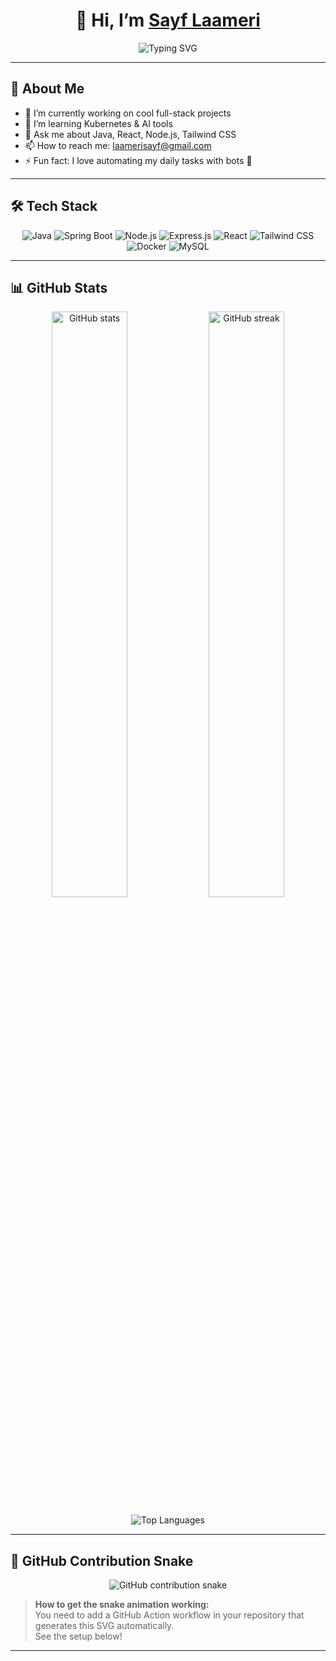 <h1 align="center">👋 Hi, I’m <a href="https://github.com/LaameriSayf">Sayf Laameri</a></h1>

<p align="center">
  <img src="https://readme-typing-svg.herokuapp.com?font=Fira+Code&size=24&pause=1000&color=00BFFF&width=450&lines=Full-Stack+Developer;React+%7C+Spring+Boot+%7C+Node.js;Open+Source+Enthusiast;Lifelong+Learner" alt="Typing SVG" />
</p>

---

## 🚀 About Me

- 🔭 I’m currently working on cool full-stack projects  
- 🌱 I’m learning Kubernetes & AI tools  
- 💬 Ask me about Java, React, Node.js, Tailwind CSS  
- 📫 How to reach me: laamerisayf@gmail.com  
- ⚡ Fun fact: I love automating my daily tasks with bots 🤖  

---

## 🛠️ Tech Stack

<p align="center">
  <img alt="Java" src="https://img.shields.io/badge/Java-ED8B00?style=for-the-badge&logo=openjdk&logoColor=white" />
  <img alt="Spring Boot" src="https://img.shields.io/badge/SpringBoot-6DB33F?style=for-the-badge&logo=spring-boot&logoColor=white" />
  <img alt="Node.js" src="https://img.shields.io/badge/Node.js-339933?style=for-the-badge&logo=node.js&logoColor=white" />
  <img alt="Express.js" src="https://img.shields.io/badge/Express.js-000000?style=for-the-badge&logo=express&logoColor=white" />
  <img alt="React" src="https://img.shields.io/badge/React-61DAFB?style=for-the-badge&logo=react&logoColor=black" />
  <img alt="Tailwind CSS" src="https://img.shields.io/badge/Tailwind_CSS-38B2AC?style=for-the-badge&logo=tailwind-css&logoColor=white" />
  <img alt="Docker" src="https://img.shields.io/badge/Docker-2496ED?style=for-the-badge&logo=docker&logoColor=white" />
  <img alt="MySQL" src="https://img.shields.io/badge/MySQL-005C84?style=for-the-badge&logo=mysql&logoColor=white" />
</p>

---

## 📊 GitHub Stats

<p align="center">
  <img src="https://github-readme-stats.vercel.app/api?username=LaameriSayf&show_icons=true&theme=radical" alt="GitHub stats" width="49%" />
  <img src="https://github-readme-streak-stats.herokuapp.com/?user=LaameriSayf&theme=radical" alt="GitHub streak" width="49%" />
</p>

<p align="center">
  <img src="https://github-readme-stats.vercel.app/api/top-langs/?username=LaameriSayf&layout=compact&theme=radical" alt="Top Languages" />
</p>

---

## 🐍 GitHub Contribution Snake

<p align="center">
  <img src="https://github.com/LaameriSayf/LaameriSayf/blob/output/github-contribution-grid-snake.svg" alt="GitHub contribution snake" />
</p>

> **How to get the snake animation working:**  
> You need to add a GitHub Action workflow in your repository that generates this SVG automatically.  
> See the setup below!

---

